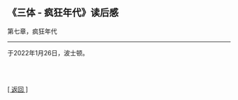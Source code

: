 ## 《三体 - 疯狂年代》读后感

第七章，疯狂年代

------

于2022年1月26日，波士顿。

<br>

<br>

[[ 返回 ]](../../../sites/proses/读后感与观后感.md)
